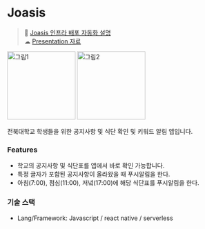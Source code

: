 # Joasis

> 🚩 [Joasis 인프라 배포 자동화 설명](https://youtu.be/4hP23OKuTds)  
> ☁ [Presentation 자료](https://github.com/ginami0129g/Joasis/blob/main/docs/%ED%94%84%EB%A1%9C%EC%A0%9D%ED%8A%B8_%EC%84%A4%EB%AA%85.pdf)

<img width="158" alt="그림1" src="https://user-images.githubusercontent.com/48406807/153062337-c60f2293-72e1-4f08-ac5a-54ad08078ae5.png">
<img width="158" alt="그림2" src="https://user-images.githubusercontent.com/48406807/153062571-389838c9-26ec-410d-b2b8-ee7f0b465224.png">

전북대학교 학생들을 위한 공지사항 및 식단 확인 및 키워드 알림 앱입니다.

### Features

- 학교의 공지사항 및 식단표를 앱에서 바로 확인 가능합니다.
- 특정 글자가 포함된 공지사항이 올라왔을 때 푸시알림을 한다.
- 아침(7:00), 점심(11:00), 저녘(17:00)에 해당 식단표를 푸시알림을 한다.

### 기술 스택

- Lang/Framework: Javascript / react native / serverless

